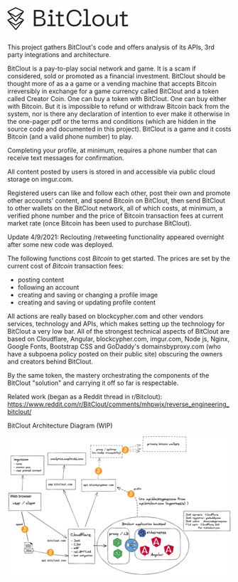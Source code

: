 # ![$BitClout](assets/img/camelcase_logo.svg)
This project gathers BitClout's code and offers analysis of its APIs, 3rd party integrations and architecture.

BitClout is a pay-to-play social network and game. It is a scam if considered, sold or promoted as a financial investment.  BitClout should be thought more of as a a game or a vending machine that accepts Bitcoin irreversibly in exchange for a game currency called BitClout and a token called Creator Coin.  One can buy a token with BitClout.  One can buy either with Bitcoin.  But it is impossible to refund or withdraw Bitcoin back from the system, nor is there any declaration of intention to ever make it otherwise in the one-pager pdf or the terms and conditions (which are hidden in the source code and documented in this project).  BitClout is a game and it costs Bitcoin (and a valid phone number) to play.

Completing your profile, at minimum, requires a phone number that can receive text messages for confirmation.

All content posted by users is stored in and accessible via public cloud storage on imgur.com.

Registered users can like and follow each other, post their own and promote other accounts' content, and spend Bitcoin on BitClout, then send BitClout to other wallets on the BitClout network, all of which costs, at minimum, a verified phone number and the price of Bitcoin transaction fees at current market rate (once Bitcoin has been used to purchase BitClout).  

Update 4/9/2021: Reclouting /retweeting functionality appeared overnight after some new code was deployed.

The following functions cost *Bitcoin* to get started. The prices are set by the current cost of *Bitcoin* transaction fees:
- posting content
- following an account
- creating and saving or changing a profile image
- creating and saving or updating profile content

All actions are really based on blockcypher.com and other vendors services, technology and APIs, which makes setting up the technology for BitClout a very low bar.  All of the strongest technical aspects of BitClout are based on Cloudflare, Angular, blockcypher.com, imgur.com, Node js, Nginx, Google Fonts, Bootstrap CSS and GoDaddy's domainsbyproxy.com (who have a subpoena policy posted on their public site) obscuring the owners and creators behind BitClout.  

By the same token, the mastery orchestrating the components of the BitClout "solution" and carrying it off so far is respectable.



Related work (began as a Reddit thread in r/Bitclout):
https://www.reddit.com/r/BitClout/comments/mhpwjx/reverse_engineering_bitclout/

BitClout Architecture Diagram (WIP)

![Bitclout Architecture](bitclout-arch-diagram-2021-04-08.png)

